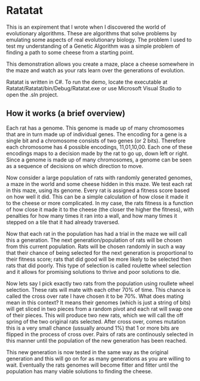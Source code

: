 Ratatat
=======

This is an expirement that I wrote when I discovered the world of evolutionary algorithms. These are algorithms that
solve problems by emulating some aspects of real evolutionary biology. The problem I used to test my understanding
of a Genetic Algorithm was a simple problem of finding a path to some cheese from a starting point.

This demonstration allows you create a maze, 
place a cheese somewhere in the maze and watch as your rats learn over the generations of evolution.

Ratatat is written in C#. To run the demo, locate the executable at Ratatat/Ratatat/bin/Debug/Ratatat.exe or 
use Microsoft Visual Studio to open the .sln project.


How it works (a brief overview)
---------
Each rat has a genome. This genome is made up of many chromosomes that are in turn made up of individual genes. 
The encoding for a gene is a single bit and a chromosome consists of two genes (or 2 bits). Therefore each chromosome
has 4 possible encodings, 11,01,10,00. Each one of these encodings maps to a decision made by the rat to go up, down
left or right. Since a genome is made up of many chromosomes, a genome can be seen as a sequence of decisions on
which direction to move. 

Now consider a large population of rats with randomly generated genomes, a maze in the world and some cheese hidden in this
maze. We test each rat in this maze, using its genome. Every rat is assigned a fitness score based on how well it 
did. This can be a simple calculation of how close it made it to the cheese or more complicated. In my case,
the rats fitness is a function of how close it made it to the cheese (the closer the higher the fitness), 
with penalties for how many times it ran into a wall, and how many times it stepped on a tile that it had already 
traversed.

Now that each rat in the population has had a trial in the maze we will call this a generation. The next 
generation/population of rats will be chosen from this current population. Rats will be chosen randomly
in such a way that their chance of being selected for the next generation is proportional to their fitness score;
rats that did good will be more likely to be selected then rats that did poorly. This type of selection
is called roulette wheel selection and it allows for promising solutions to thrive and poor solutions to die.

Now lets say I pick exactly two rats from the population using roullete wheel selection. These rats will mate with
each other 70% of time. This chance is called the cross over rate I have chosen it to be 70%. What does mating mean in 
this context? It means their genomes (which is just a string of bits) will get sliced in two pieces from a random 
pivot and each rat will swap one of their pieces. This will produce two new rats, which we will call the off spring of 
the two original rats selected. After cross over, comes mutation this is a very small chance (ussually around 1%) that 1 
or more bits are flipped in the process of cross over. Pairs of rats are continously selected in this manner until the
population of the new generation has been reached.

This new generation is now tested in the same way as the original generation and this will go on for as many generations
as you are willing to wait. Eventually the rats genomes will become fitter and fitter until the population has many
viable solutions to finding the cheese.
